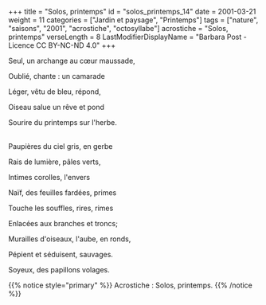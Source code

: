 +++
title = "Solos, printemps"
id = "solos_printemps_14"
date = 2001-03-21
weight = 11
categories = ["Jardin et paysage", "Printemps"]
tags = ["nature", "saisons", "2001", "acrostiche", "octosyllabe"]
acrostiche = "Solos, printemps"
verseLength = 8
LastModifierDisplayName = "Barbara Post - Licence CC BY-NC-ND 4.0"
+++

Seul, un archange au cœur maussade,

Oublié, chante : un camarade

Léger, vêtu de bleu, répond,

Oiseau salue un rêve et pond

Sourire du printemps sur l'herbe.

 \
Paupières du ciel gris, en gerbe

Rais de lumière, pâles verts,

Intimes corolles, l'envers

Naïf, des feuilles fardées, primes

Touche les souffles, rires, rimes

Enlacées aux branches et troncs;

Murailles d'oiseaux, l'aube, en ronds,

Pépient et séduisent, sauvages.

Soyeux, des papillons volages.

{{% notice style="primary" %}}
Acrostiche : Solos, printemps.
{{% /notice %}}
